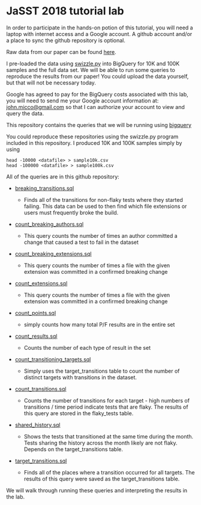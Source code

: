 # JaSST 2018 tutorial lab

In order to participate in the hands-on potion of this tutorial, you will
need a laptop with internet access and a Google account.  A github
account and/or a place to sync the github repository is optional.

Raw data from our paper can be found
[here](https://drive.google.com/drive/folders/0B5_QHWCtac81VGNKYnhrQkJBZGM).

I pre-loaded the data using
[swizzle.py](https://github.com/jmicco/JaSST_tutorial/blob/master/swizzle.py)
into BigQuery for 10K and 100K samples and the full data set.  We will
be able to run some queries to reproduce the results from our paper!
You could upload the data yourself, but that will not be necessary
today.

Google has agreed to pay for the BigQuery costs associated with this
lab, you will need to send me your Google account information at:
[john.micco@gmail.com](mailto:john.micco@gmail.com) so that I can
authorize your account to view and query the data.

This repository contains the queries that we will be running using
[bigquery](https://bigquery.cloud.google.com/queries/mystic-berm-192720)

You could reproduce these repositories using the swizzle.py program
included in this repository.  I produced 10K and 100K samples simply
by using

```
head -10000 <datafile> > sample10k.csv
head -100000 <datafile> > sample100k.csv
```

All of the queries are in this github repository:

* [breaking_transitions.sql](https://github.com/jmicco/JaSST_tutorial/blob/master/breaking_transitions.sql)
  - Finds all of the transitions for non-flaky tests where they started
  failing.  This data can be used to then find which file extensions or
  users must frequently broke the build.

* [count_breaking_authors.sql](https://github.com/jmicco/JaSST_tutorial/blob/master/count_breaking_authors.sql)
  - This query counts the number of times an author committed a change
  that caused a test to fail in the dataset

* [count_breaking_extensions.sql](https://github.com/jmicco/JaSST_tutorial/blob/master/count_breaking_extensions.sql)
  - This query counts the number of times a file with the given
  extension was committed in a confirmed breaking change

* [count_extensions.sql](https://github.com/jmicco/JaSST_tutorial/blob/master/count_extensions.sql)
  - This query counts the number of times a file with the given
  extension was committed in a confirmed breaking change

* [count_points.sql](https://github.com/jmicco/JaSST_tutorial/blob/master/count_points.sql)
  - simply counts how many total P/F results are in the entire set

* [count_results.sql](https://github.com/jmicco/JaSST_tutorial/blob/master/count_results.sql)
  - Counts the number of each type of result in the set

* [count_transitioning_targets.sql](https://github.com/jmicco/JaSST_tutorial/blob/master/count_transitioning_targets.sql)
  - Simply uses the target_transitions table to count the number of
  distinct targets with transitions in the dataset.

* [count_transitions.sql](https://github.com/jmicco/JaSST_tutorial/blob/master/count_transitions.sql)
  - Counts the number of transitions for each target - high numbers of
  transitions / time period indicate tests that are flaky.  The
  results of this query are stored in the flaky_tests table.

* [shared_history.sql](https://github.com/jmicco/JaSST_tutorial/blob/master/shared_history.sql)
  - Shows the tests that transitioned at the same time during the
  month.  Tests sharing the history across the month likely are not
  flaky.  Depends on the target_transitions table.

* [target_transitions.sql](https://github.com/jmicco/JaSST_tutorial/blob/master/target_transitions.sql)
  - Finds all of the places where a transition occurred for all
  targets.  The results of this query were saved as the
  target_transitions table.

We will walk through running these queries and interpreting the
results in the lab.
